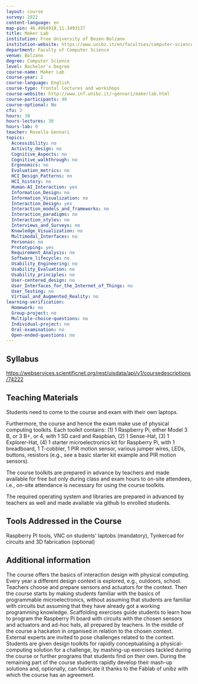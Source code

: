 ```yaml
---
layout: course
survey: 2022
content-language: en
map-pin: 46.4984918,11.3493137
title: Maker Lab
institution: Free University of Bozen-Bolzano
institution-website: https://www.unibz.it/en/faculties/computer-science/bachelor-computer-science/course-offering/ 
department: Faculty of Computer Science
venue: Bolzano
degree: Computer Science
level: Bachelor's Degree
course-name: Maker Lab
course-year: 2
course-language: English
course-type: frontal lectures and workshops
course-website: http://www.inf.unibz.it/~gennari/makerlab.html
course-participants: 40
course-optional: No
cfu: 3
hours: 30
hours-lectures: 30
hours-lab: 0
teacher: Rosella Gennari
topics: 
  Accessibility: no
  Activity_design: no
  Cognitive_Aspects: no
  Cognitive_walkthrough: no
  Ergonomics: no
  Evaluation_metrics: no
  HCI_Design_Patterns: no
  HCI_history: no
  Human-AI_Interaction: yes
  Information_Design: no
  Information_Visualization: no
  Interaction_Design: yes
  Interaction_models_and_frameworks: no
  Interaction_paradigms: no
  Interaction_styles: no
  Interviews_and_Surveys: no
  Knowledge_Visualization: no
  Multimodal_Interfaces: no
  Personas: no
  Prototyping: yes
  Requirement_Analysis: no
  Software_lifecycle: no
  Usability_Engineering: no
  Usability_Evaluation: no
  Usability_principles: no
  User-centered_design: no
  User_Interfaces_for_the_Internet_of_Things: no
  User_Testing: no
  Virtual_and_Augmented_Reality: no
learning-verification: 
  Homework: no 
  Group-project: no 
  Multiple-choice-questions: no 
  Individual-project: no 
  Oral-examination: no 
  Open-ended-questions: no 
---
```



## Syllabus 
https://webservices.scientificnet.org/rest/uisdata/api/v1/coursedescriptions/74222

## Teaching Materials 
Students need to come to the course and exam with their own laptops.

Furthermore, the course and hence the exam make use of physical computing toolkits. Each toolkit contains:
(1) 1 Raspberry Pi, either Model 3 B, or 3 B+, or 4, with 1 SD card and Raspbian,
(2) 1 Sense-Hat,
(3) 1 Explorer-Hat,
(4) 1 starter microelectronics kit for Raspberry Pi, with 1 breadboard, 1 T-cobbler, 1 PIR motion sensor, various jumper wires, LEDs, buttons, resistors (e.g., see a basic starter kit example and PIR motion sensors).

The course toolkits are prepared in advance by teachers and made available for free but only during class and exam hours to on-site attendees, i.e., on-site attendance is necessary for using the course toolkits. 

The required operating system and libraries are prepared in advanced by teachers as well and made available via github to enrolled students. 

## Tools Addressed in the Course 
Raspberry PI tools, VNC on students' laptobs (mandatory), Tynkercad for circuits and 3D fabrication (optional) 

## Additional information 
The course offers the basics of interaction design with physical computing. Every year a different design context is explored, e.g., outdoors, school. Teachers choose and prepare sensors and actuators for the context. Then the course starts by making students familiar with the basics of programmable microelectronics, without assuming that students are familiar with circuits but assuming that they have already got a working programming knowledge. Scaffolding exercises guide students to learn how to program the Raspberry Pi board with circuits with the chosen sensors and actuators and ad-hoc hats, all prepared by teachers. In the middle of the course a hackaton in organised in relation to the chosen context. External experts are invited to pose challenges related to the context. Students are given design toolkits for rapidly conceptualising a physical-computing solution for a challenge, by mashing-up exercises tackled during the course or further programs that students find on their own. During the remaining part of the course students rapidly develop their mash-up solutions and, optionally, can fabricate it thanks to the Fablab of unibz with which the course has an agreement. 
